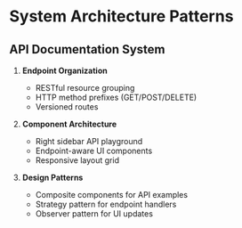 # System Architecture Patterns

## API Documentation System
1. **Endpoint Organization**
   - RESTful resource grouping
   - HTTP method prefixes (GET/POST/DELETE)
   - Versioned routes

2. **Component Architecture**
   - Right sidebar API playground
   - Endpoint-aware UI components
   - Responsive layout grid

3. **Design Patterns**
   - Composite components for API examples
   - Strategy pattern for endpoint handlers
   - Observer pattern for UI updates
